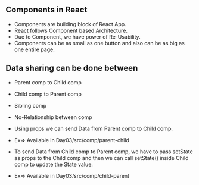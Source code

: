 ## Components in React
* Components are building block of React App.
* React follows Component based Architecture.
* Due to Component, we have power of Re-Usability.
* Components can be as small as one button and also can be as big as one entire page.

## Data sharing can be done between
* Parent comp to Child comp
* Child comp to Parent comp
* Sibling comp
* No-Relationship between comp

* Using props we can send Data from Parent comp to Child comp.
* Ex=> Available in Day03/src/comp/parent-child

* To send Data from Child comp to Parent comp, we have to pass setState as props to the Child 
comp and then we can call setState() inside Child comp to update the State value.
* Ex=> Available in Day03/src/comp/child-parent
